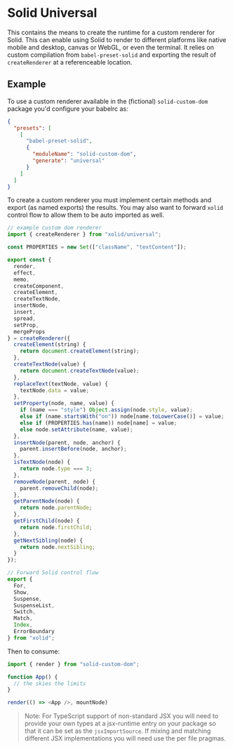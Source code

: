 # Solid Universal

This contains the means to create the runtime for a custom renderer for Solid. This can enable using Solid to render to different platforms like native mobile and desktop, canvas or WebGL, or even the terminal. It relies on custom compilation from `babel-preset-solid` and exporting the result of `createRenderer` at a referenceable location.

## Example

To use a custom renderer available in the (fictional) `solid-custom-dom` package you'd configure your babelrc as:
```json
{
  "presets": [
    [
      "babel-preset-solid",
      {
        "moduleName": "solid-custom-dom",
        "generate": "universal"
      }
    ]
  ]
}
```

To create a custom renderer you must implement certain methods and export (as named exports) the results. You may also want to forward `xolid` control flow to allow them to be auto imported as well.

```js
// example custom dom renderer
import { createRenderer } from "xolid/universal";

const PROPERTIES = new Set(["className", "textContent"]);

export const {
  render,
  effect,
  memo,
  createComponent,
  createElement,
  createTextNode,
  insertNode,
  insert,
  spread,
  setProp,
  mergeProps
} = createRenderer({
  createElement(string) {
    return document.createElement(string);
  },
  createTextNode(value) {
    return document.createTextNode(value);
  },
  replaceText(textNode, value) {
    textNode.data = value;
  },
  setProperty(node, name, value) {
    if (name === "style") Object.assign(node.style, value);
    else if (name.startsWith("on")) node[name.toLowerCase()] = value;
    else if (PROPERTIES.has(name)) node[name] = value;
    else node.setAttribute(name, value);
  },
  insertNode(parent, node, anchor) {
    parent.insertBefore(node, anchor);
  },
  isTextNode(node) {
    return node.type === 3;
  },
  removeNode(parent, node) {
    parent.removeChild(node);
  },
  getParentNode(node) {
    return node.parentNode;
  },
  getFirstChild(node) {
    return node.firstChild;
  },
  getNextSibling(node) {
    return node.nextSibling;
  }
});

// Forward Solid control flow
export {
  For,
  Show,
  Suspense,
  SuspenseList,
  Switch,
  Match,
  Index,
  ErrorBoundary
} from "xolid";
```

Then to consume:
```js
import { render } from "solid-custom-dom";

function App() {
  // the skies the limits
}

render(() => <App />, mountNode)
```

> Note: For TypeScript support of non-standard JSX you will need to provide your own types at a jsx-runtime entry on your package so that it can be set as the `jsxImportSource`. If mixing and matching different JSX implementations you will need use the per file pragmas.
